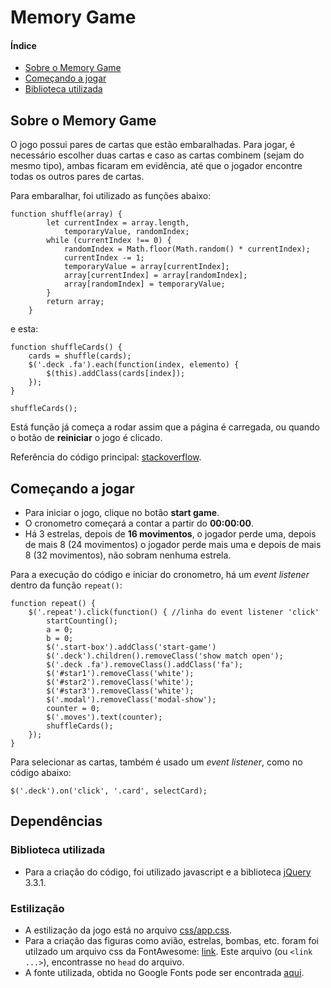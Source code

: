 # Memory Game

#### Índice
- [Sobre o Memory Game](#sobre-o-memory-game)
- [Começando a jogar](#começando-a-jogar)
- [Biblioteca utilizada](#biblioteca-utilizada)


## Sobre o Memory Game
O jogo possui pares de cartas que estão embaralhadas. Para jogar, é necessário escolher duas cartas e
caso as cartas combinem (sejam do mesmo tipo), ambas ficaram em evidência, até que o jogador encontre
todas os outros pares de cartas.

Para embaralhar, foi utilizado as funções abaixo:

```
function shuffle(array) {
        let currentIndex = array.length,
            temporaryValue, randomIndex;
        while (currentIndex !== 0) {
            randomIndex = Math.floor(Math.random() * currentIndex);
            currentIndex -= 1;
            temporaryValue = array[currentIndex];
            array[currentIndex] = array[randomIndex];
            array[randomIndex] = temporaryValue;
        }
        return array;
    }
```
e esta:
```
function shuffleCards() {
    cards = shuffle(cards);
    $('.deck .fa').each(function(index, elemento) {
        $(this).addClass(cards[index]);
    });
}

shuffleCards();
```
Está função já começa a rodar assim que a página é carregada, ou quando o botão de **reiniciar** o jogo é clicado.

Referência do código principal: [stackoverflow](http://stackoverflow.com/a/2450976).

## Começando a jogar
- Para iniciar o jogo, clique no botão **start game**.
- O cronometro começará a contar a partir do **00:00:00**.
- Há 3 estrelas, depois de **16 movimentos**, o jogador perde uma, depois de mais 8 (24 movimentos) o jogador perde
  mais uma e depois de mais 8 (32 movimentos), não sobram nenhuma estrela.

Para a execução do código e iniciar do cronometro, há um *event listener* dentro da função `repeat()`:
```
function repeat() {
    $('.repeat').click(function() { //linha do event listener 'click'
        startCounting();
        a = 0;
        b = 0;
        $('.start-box').addClass('start-game')
        $('.deck').children().removeClass('show match open');
        $('.deck .fa').removeClass().addClass('fa');
        $('#star1').removeClass('white');
        $('#star2').removeClass('white');
        $('#star3').removeClass('white');
        $('.modal').removeClass('modal-show');
        counter = 0;
        $('.moves').text(counter);
        shuffleCards();
    });
}
```
Para selecionar as cartas, também é usado um *event listener*, como no código abaixo:
```
$('.deck').on('click', '.card', selectCard);
```

## Dependências
### Biblioteca utilizada

- Para a criação do código, foi utilizado javascript e a biblioteca [jQuery](https://jquery.com) 3.3.1.

### Estilização

- A estilização da jogo está no arquivo [css/app.css](css/app.css).
- Para a criação das figuras como avião, estrelas, bombas, etc. foram  foi utilzado um arquivo css da FontAwesome: [link](https://maxcdn.bootstrapcdn.com/font-awesome/4.6.1/css/font-awesome.min.css). Este arquivo (ou `<link ...>`), encontrasse no `head` do arquivo.
-  A fonte utilizada, obtida no Google Fonts pode ser encontrada [aqui](https://fonts.googleapis.com/css?family=Coda).
